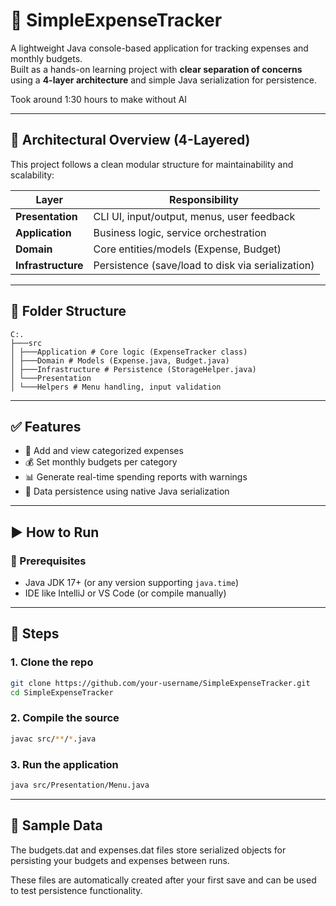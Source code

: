 # 💸 SimpleExpenseTracker

A lightweight Java console-based application for tracking expenses and monthly budgets.  
Built as a hands-on learning project with **clear separation of concerns** using a **4-layer architecture** and simple Java serialization for persistence.

Took around 1:30 hours to make without AI

---

## 🧱 Architectural Overview (4-Layered)

This project follows a clean modular structure for maintainability and scalability:

| Layer            | Responsibility                                      |
|------------------|-----------------------------------------------------|
| **Presentation** | CLI UI, input/output, menus, user feedback          |
| **Application**  | Business logic, service orchestration               |
| **Domain**       | Core entities/models (Expense, Budget)              |
| **Infrastructure** | Persistence (save/load to disk via serialization) |

---

## 📂 Folder Structure
    C:.
    ├───src
    │ ├───Application # Core logic (ExpenseTracker class)
    │ ├───Domain # Models (Expense.java, Budget.java)
    │ ├───Infrastructure # Persistence (StorageHelper.java)
    │ └───Presentation
    │ └───Helpers # Menu handling, input validation

---

## ✅ Features

- 🧾 Add and view categorized expenses
- 💰 Set monthly budgets per category
- 📊 Generate real-time spending reports with warnings
- 💾 Data persistence using native Java serialization

---

## ▶️ How to Run

### 🔧 Prerequisites
- Java JDK 17+ (or any version supporting `java.time`)
- IDE like IntelliJ or VS Code (or compile manually)

---

## 🚀 Steps

### 1. Clone the repo

```bash
git clone https://github.com/your-username/SimpleExpenseTracker.git
cd SimpleExpenseTracker
```

### 2. Compile the source

```bash
javac src/**/*.java
```


### 3. Run the application 
```bash
java src/Presentation/Menu.java
```

---

## 💾 Sample Data
The budgets.dat and expenses.dat files store serialized objects for persisting your budgets and expenses between runs.

These files are automatically created after your first save and can be used to test persistence functionality.



